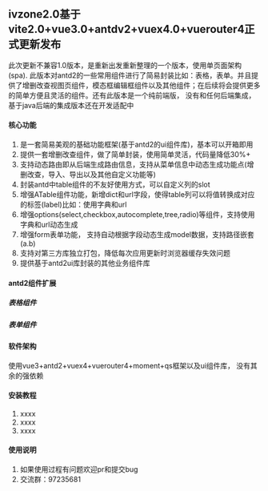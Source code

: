 ## ivzone2.0基于vite2.0+vue3.0+antdv2+vuex4.0+vuerouter4正式更新发布
此次更新不兼容1.0版本，是重新出发重新整理的一个版本，使用单页面架构(spa). 此版本对antd2的一些常用组件进行了简易封装比如：表格，表单。并且提供了增删改查视图页组件，模态框编辑框组件以及其他组件；在后续将会提供更多的简单方便且灵活的组件。还有此版本是一个纯前端版， 没有和任何后端集成，基于java后端的集成版本还在开发适配中
#### 核心功能
1. 是一套简易美观的基础功能框架(基于antd2的ui组件库)，基本可以开箱即用
2. 提供一套增删改查组件，做了简单封装，使用简单灵活，代码量降低30%+
3. 支持动态路由即从后端生成路由信息，支持从菜单信息中动态生成功能点(增删改查，导入、导出以及其他自定义功能等)
4. 封装antd中table组件的不友好使用方式，可以自定义列的slot
5. 增强ATable组件功能，新增dict和url字段，使得table列可以将值转换成对应的标签(label)比如：使用字典和url
6. 增强options(select,checkbox,autocomplete,tree,radio)等组件，支持使用字典和url动态生成
7. 增强form表单功能， 支持自动根据字段动态生成model数据，支持路径嵌套(a.b)
8. 支持对第三方库独立打包，降低每次应用更新时浏览器缓存失效问题
9. 提供基于antd2ui库封装的其他业务组件库
#### antd2组件扩展
##### 表格组件
##### 表单组件
#### 软件架构
使用vue3+antd2+vuex4+vuerouter4+moment+qs框架以及ui组件库， 没有其余的强依赖


#### 安装教程

1.  xxxx
2.  xxxx
3.  xxxx

#### 使用说明

1.  如果使用过程有问题欢迎pr和提交bug
2.  交流群：97235681
